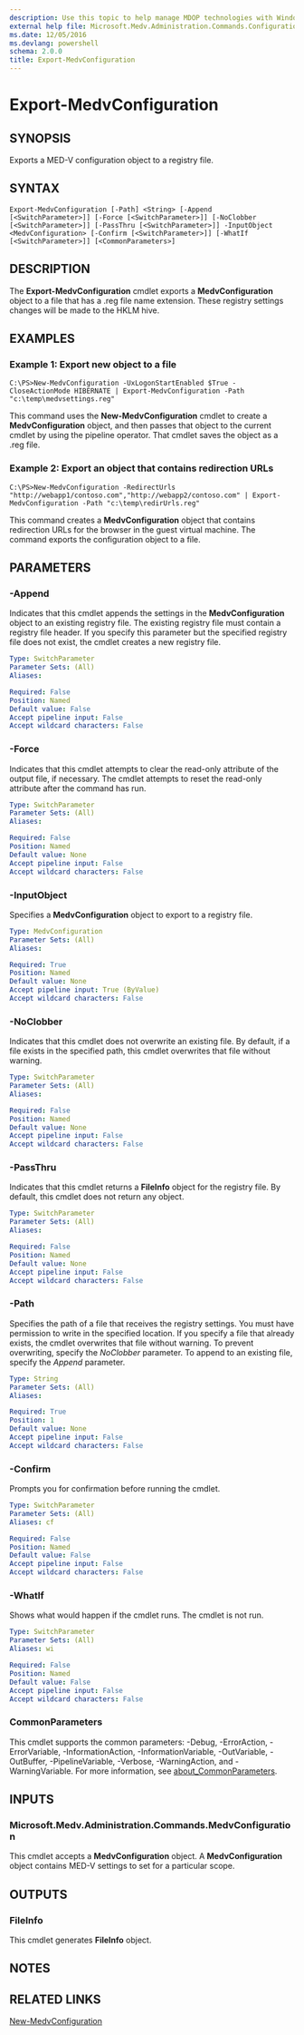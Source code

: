 ```yaml
---
description: Use this topic to help manage MDOP technologies with Windows PowerShell.
external help file: Microsoft.Medv.Administration.Commands.Configuration.dll-Help.xml
ms.date: 12/05/2016
ms.devlang: powershell
schema: 2.0.0
title: Export-MedvConfiguration
---
```


# Export-MedvConfiguration

## SYNOPSIS
Exports a MED-V configuration object to a registry file.

## SYNTAX

```
Export-MedvConfiguration [-Path] <String> [-Append [<SwitchParameter>]] [-Force [<SwitchParameter>]] [-NoClobber [<SwitchParameter>]] [-PassThru [<SwitchParameter>]] -InputObject <MedvConfiguration> [-Confirm [<SwitchParameter>]] [-WhatIf [<SwitchParameter>]] [<CommonParameters>]
```

## DESCRIPTION
The **Export-MedvConfiguration** cmdlet exports a **MedvConfiguration** object to a file that has a .reg file name extension.
These registry settings changes will be made to the HKLM hive.

## EXAMPLES

### Example 1: Export new object to a file
```
C:\PS>New-MedvConfiguration -UxLogonStartEnabled $True -CloseActionMode HIBERNATE | Export-MedvConfiguration -Path "c:\temp\medvsettings.reg"
```

This command uses the **New-MedvConfiguration** cmdlet to create a **MedvConfiguration** object, and then passes that object to the current cmdlet by using the pipeline operator.
That cmdlet saves the object as a .reg file.

### Example 2: Export an object that contains redirection URLs
```
C:\PS>New-MedvConfiguration -RedirectUrls "http://webapp1/contoso.com","http://webapp2/contoso.com" | Export-MedvConfiguration -Path "c:\temp\redirUrls.reg"
```

This command creates a **MedvConfiguration** object that contains redirection URLs for the browser in the guest virtual machine.
The command exports the configuration object to a file.

## PARAMETERS

### -Append
Indicates that this cmdlet appends the settings in the **MedvConfiguration** object to an existing registry file.
The existing registry file must contain a registry file header.
If you specify this parameter but the specified registry file does not exist, the cmdlet creates a new registry file.

```yaml
Type: SwitchParameter
Parameter Sets: (All)
Aliases: 

Required: False
Position: Named
Default value: False
Accept pipeline input: False
Accept wildcard characters: False
```

### -Force
Indicates that this cmdlet attempts to clear the read-only attribute of the output file, if necessary.
The cmdlet attempts to reset the read-only attribute after the command has run.

```yaml
Type: SwitchParameter
Parameter Sets: (All)
Aliases: 

Required: False
Position: Named
Default value: None
Accept pipeline input: False
Accept wildcard characters: False
```

### -InputObject
Specifies a **MedvConfiguration** object to export to a registry file.

```yaml
Type: MedvConfiguration
Parameter Sets: (All)
Aliases: 

Required: True
Position: Named
Default value: None
Accept pipeline input: True (ByValue)
Accept wildcard characters: False
```

### -NoClobber
Indicates that this cmdlet does not overwrite an existing file.
By default, if a file exists in the specified path, this cmdlet overwrites that file without warning.

```yaml
Type: SwitchParameter
Parameter Sets: (All)
Aliases: 

Required: False
Position: Named
Default value: None
Accept pipeline input: False
Accept wildcard characters: False
```

### -PassThru
Indicates that this cmdlet returns a **FileInfo** object for the registry file.
By default, this cmdlet does not return any object.

```yaml
Type: SwitchParameter
Parameter Sets: (All)
Aliases: 

Required: False
Position: Named
Default value: None
Accept pipeline input: False
Accept wildcard characters: False
```

### -Path
Specifies the path of a file that receives the registry settings.
You must have permission to write in the specified location.
If you specify a file that already exists, the cmdlet overwrites that file without warning.
To prevent overwriting, specify the *NoClobber* parameter.
To append to an existing file, specify the *Append* parameter.

```yaml
Type: String
Parameter Sets: (All)
Aliases: 

Required: True
Position: 1
Default value: None
Accept pipeline input: False
Accept wildcard characters: False
```

### -Confirm
Prompts you for confirmation before running the cmdlet.

```yaml
Type: SwitchParameter
Parameter Sets: (All)
Aliases: cf

Required: False
Position: Named
Default value: False
Accept pipeline input: False
Accept wildcard characters: False
```

### -WhatIf
Shows what would happen if the cmdlet runs.
The cmdlet is not run.

```yaml
Type: SwitchParameter
Parameter Sets: (All)
Aliases: wi

Required: False
Position: Named
Default value: False
Accept pipeline input: False
Accept wildcard characters: False
```

### CommonParameters
This cmdlet supports the common parameters: -Debug, -ErrorAction, -ErrorVariable, -InformationAction, -InformationVariable, -OutVariable, -OutBuffer, -PipelineVariable, -Verbose, -WarningAction, and -WarningVariable. For more information, see [about_CommonParameters](https://go.microsoft.com/fwlink/?LinkID=113216).

## INPUTS

### Microsoft.Medv.Administration.Commands.MedvConfiguration
This cmdlet accepts a **MedvConfiguration** object.
A **MedvConfiguration** object contains MED-V settings to set for a particular scope.

## OUTPUTS

### FileInfo
This cmdlet generates **FileInfo** object.

## NOTES

## RELATED LINKS

[New-MedvConfiguration](./New-MedvConfiguration.md)


